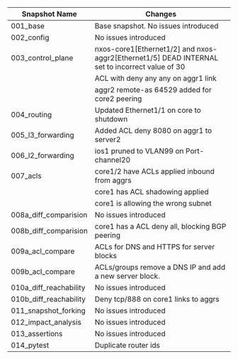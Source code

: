 |Snapshot Name | Changes |
|--------|---------|
| 001_base   | Base snapshot. No issues introduced |
| 002_config | No issues introduced |
| 003_control_plane | nxos-core1[Ethernet1/2] and nxos-aggr2[Ethernet1/5] DEAD INTERNAL set to incorrect value of 30
|| ACL with deny any any on aggr1 link |
|| aggr2 remote-as 64529 added for core2 peering
| 004_routing | Updated Ethernet1/1 on core to shutdown |
| 005_l3_forwarding | Added ACL deny 8080 on aggr1 to server2 |
| 006_l2_forwarding | ios1 pruned to VLAN99 on Port-channel20 |
| 007_acls |  core1/2 have ACLs applied inbound from aggrs |
|  |  core1 has ACL shadowing applied |
|  |  core1 is allowing the wrong subnet |
| 008a_diff_comparision | No issues introduced |
| 008b_diff_comparision | core1 has a ACL deny all, blocking BGP peering |
| 009a_acl_compare | ACLs for DNS and HTTPS for server blocks |
| 009b_acl_compare | ACLs/groups remove a DNS IP and add a new server block. |
| 010a_diff_reachability | No issues introduced |
| 010b_diff_reachability | Deny tcp/888 on core1 links to aggrs |
| 011_snapshot_forking | No issues introduced |
| 012_impact_analysis | No issues introduced |
| 013_assertions | No issues introduced |
| 014_pytest | Duplicate router ids |
